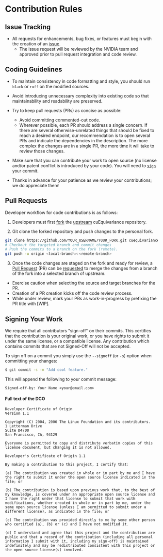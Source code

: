 # Contribution Rules

## Issue Tracking

* All requests for enhancements, bug fixes, or features must begin with the creation of an [issue](https://github.com/NVIDIA/cuEquivariance/issues).
  * The issue request will be reviewed by the NVIDIA team and approved prior to pull request integration and code review.


## Coding Guidelines

- To maintain consistency in code formatting and style, you should run `black` or `ruff` on the modified sources.

- Avoid introducing unnecessary complexity into existing code so that maintainability and readability are preserved.

- Try to keep pull requests (PRs) as concise as possible:
  - Avoid committing commented-out code.
  - Wherever possible, each PR should address a single concern. If there are several otherwise-unrelated things that should be fixed to reach a desired endpoint, our recommendation is to open several PRs and indicate the dependencies in the description. The more complex the changes are in a single PR, the more time it will take to review those changes.

- Make sure that you can contribute your work to open source (no license and/or patent conflict is introduced by your code). You will need to [`sign`](#signing-your-work) your commit.

- Thanks in advance for your patience as we review your contributions; we do appreciate them!


## Pull Requests
Developer workflow for code contributions is as follows:

1. Developers must first [fork](https://help.github.com/en/articles/fork-a-repo) the [upstream](https://github.com/NVIDIA/cuEquivariance) cuEquivariance repository.

2. Git clone the forked repository and push changes to the personal fork.

  ```bash
git clone https://github.com/YOUR_USERNAME/YOUR_FORK.git cuequivariance
# Checkout the targeted branch and commit changes
# Push the commits to a branch on the fork (remote).
git push -u origin <local-branch>:<remote-branch>
  ```

3. Once the code changes are staged on the fork and ready for review, a [Pull Request](https://help.github.com/en/articles/about-pull-requests) (PR) can be [requested](https://help.github.com/en/articles/creating-a-pull-request) to merge the changes from a branch of the fork into a selected branch of upstream.
  * Exercise caution when selecting the source and target branches for the PR.
  * Creation of a PR creation kicks off the code review process.
  * While under review, mark your PRs as work-in-progress by prefixing the PR title with [WIP].


## Signing Your Work
We require that all contributors "sign-off" on their commits. This certifies that the contribution is your original work, or you have rights to submit it under the same license, or a compatible license.
Any contribution which contains commits that are not Signed-Off will not be accepted.

To sign off on a commit you simply use the `--signoff` (or `-s`) option when committing your changes:
```bash
$ git commit -s -m "Add cool feature."
```
  
This will append the following to your commit message:
```
Signed-off-by: Your Name <your@email.com>
```

#### Full text of the DCO

```
Developer Certificate of Origin
Version 1.1

Copyright (C) 2004, 2006 The Linux Foundation and its contributors.
1 Letterman Drive
Suite D4700
San Francisco, CA, 94129

Everyone is permitted to copy and distribute verbatim copies of this license document, but changing it is not allowed.
```

```
Developer's Certificate of Origin 1.1

By making a contribution to this project, I certify that:

(a) The contribution was created in whole or in part by me and I have the right to submit it under the open source license indicated in the file; or

(b) The contribution is based upon previous work that, to the best of my knowledge, is covered under an appropriate open source license and I have the right under that license to submit that work with modifications, whether created in whole or in part by me, under the same open source license (unless I am permitted to submit under a different license), as indicated in the file; or

(c) The contribution was provided directly to me by some other person who certified (a), (b) or (c) and I have not modified it.

(d) I understand and agree that this project and the contribution are public and that a record of the contribution (including all personal information I submit with it, including my sign-off) is maintained indefinitely and may be redistributed consistent with this project or the open source license(s) involved.
```
